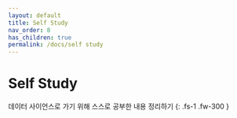 ```yaml
---
layout: default
title: Self Study
nav_order: 8
has_children: true
permalink: /docs/self study
---
```


# Self Study

데이터 사이언스로 가기 위해 스스로 공부한 내용 정리하기
{: .fs-1 .fw-300 }

